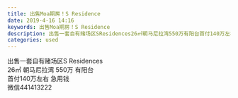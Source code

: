 ```yaml
---
title: 出售Moa期房！S Residence
date: 2019-4-16 14:16
keywords: 出售Moa期房！S Residence
description: 出售一套自有赌场区SResidences26㎡朝马尼拉湾550万有阳台首付140万左右急用钱微信441413222
categories: used
---
```

<td class="t_f" id="postmessage_3516446">

出售一套自有赌场区S Residences<br/>
26㎡ 朝马尼拉湾 550万 有阳台<br/>
首付140万左右 急用钱<br/>
微信441413222<br/>
</td>
